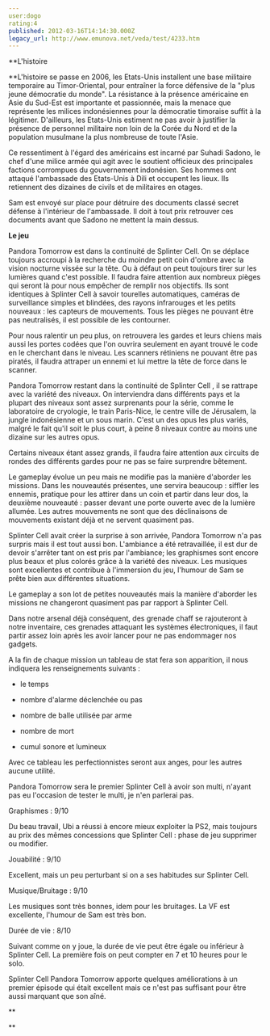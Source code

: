 ```yaml
---
user:dogo
rating:4
published: 2012-03-16T14:14:30.000Z
legacy_url: http://www.emunova.net/veda/test/4233.htm
---
```

**L'histoire  

**L'histoire se passe en 2006, les Etats-Unis installent une base militaire temporaire au Timor-Oriental, pour entraîner la force défensive de la "plus jeune démocratie du monde". La résistance à la présence américaine en Asie du Sud-Est est importante et passionnée, mais la menace que représente les milices indonésiennes pour la démocratie timoraise suffit à la légitimer. D'ailleurs, les Etats-Unis estiment ne pas avoir à justifier la présence de personnel militaire non loin de la Corée du Nord et de la population musulmane la plus nombreuse de toute l'Asie.  

  

Ce ressentiment à l'égard des américains est incarné par Suhadi Sadono, le chef d'une milice armée qui agit avec le soutient officieux des principales factions corrompues du gouvernement indonésien. Ses hommes ont attaqué l'ambassade des Etats-Unis à Dili et occupent les lieux. Ils retiennent des dizaines de civils et de militaires en otages.  

  

Sam est envoyé sur place pour détruire des documents classé secret défense à l'intérieur de l'ambassade. Il doit à tout prix retrouver ces documents avant que Sadono ne mettent la main dessus.  

  

**Le jeu**  

Pandora Tomorrow est dans la continuité de Splinter Cell. On se déplace toujours accroupi à la recherche du moindre petit coin d'ombre avec la vision nocturne vissée sur la tête. Ou à défaut on peut toujours tirer sur les lumières quand c'est possible. Il faudra faire attention aux nombreux pièges qui seront là pour nous empêcher de remplir nos objectifs. Ils sont identiques à Splinter Cell à savoir tourelles automatiques, caméras de surveillance simples et blindées, des rayons infrarouges et les petits nouveaux : les capteurs de mouvements. Tous les pièges ne pouvant être pas neutralisés, il est possible de les contourner.  

Pour nous ralentir un peu plus, on retrouvera les gardes et leurs chiens mais aussi les portes codées que l'on ouvrira seulement en ayant trouvé le code en le cherchant dans le niveau. Les scanners rétiniens ne pouvant être pas piratés, il faudra attraper un ennemi et lui mettre la tête de force dans le scanner.  

  

Pandora Tomorrow restant dans la continuité de Splinter Cell , il se rattrape avec la variété des niveaux. On interviendra dans différents pays et la plupart des niveaux sont assez surprenants pour la série, comme le laboratoire de cryologie, le train Paris-Nice, le centre ville de Jérusalem, la jungle indonésienne et un sous marin. C'est un des opus les plus variés, malgré le fait qu'il soit le plus court, à peine 8 niveaux contre au moins une dizaine sur les autres opus.  

Certains niveaux étant assez grands, il faudra faire attention aux circuits de rondes des différents gardes pour ne pas se faire surprendre bêtement.  

  

Le gameplay évolue un peu mais ne modifie pas la manière d'aborder les missions. Dans les nouveautés présentes, une servira beaucoup : siffler les ennemis, pratique pour les attirer dans un coin et partir dans leur dos, la deuxième nouveauté : passer devant une porte ouverte avec de la lumière allumée. Les autres mouvements ne sont que des déclinaisons de mouvements existant déjà et ne servent quasiment pas.  

  

Splinter Cell avait créer la surprise à son arrivée, Pandora Tomorrow n'a pas surpris mais il est tout aussi bon. L'ambiance a été retravaillée, il est dur de devoir s'arrêter tant on est pris par l'ambiance; les graphismes sont encore plus beaux et plus colorés grâce à la variété des niveaux. Les musiques sont excellentes et contribue à l'immersion du jeu, l'humour de Sam se prête bien aux différentes situations.  

Le gameplay a son lot de petites nouveautés mais la manière d'aborder les missions ne changeront quasiment pas par rapport à Splinter Cell.  

  

Dans notre arsenal déjà conséquent, des grenade chaff se rajouteront à notre inventaire, ces grenades attaquant les systèmes électroniques, il faut partir assez loin après les avoir lancer pour ne pas endommager nos gadgets.  

  

A la fin de chaque mission un tableau de stat fera son apparition, il nous indiquera les renseignements suivants :  

- le temps  

- nombre d'alarme déclenchée ou pas  

- nombre de balle utilisée par arme  

- nombre de mort  

- cumul sonore et lumineux  

Avec ce tableau les perfectionnistes seront aux anges, pour les autres aucune utilité.  

Pandora Tomorrow sera le premier Splinter Cell à avoir son multi, n'ayant pas eu l'occasion de tester le multi, je n'en parlerai pas.  

  

  

Graphismes : 9/10  

Du beau travail, Ubi a réussi à encore mieux exploiter la PS2, mais toujours au prix des mêmes concessions que Splinter Cell : phase de jeu supprimer ou modifier.  

  

Jouabilité : 9/10  

Excellent, mais un peu perturbant si on a ses habitudes sur Splinter Cell.  

  

Musique/Bruitage : 9/10  

Les musiques sont très bonnes, idem pour les bruitages. La VF est excellente, l'humour de Sam est très bon.  

  

Durée de vie : 8/10  

Suivant comme on y joue, la durée de vie peut être égale ou inférieur à Splinter Cell. La première fois on peut compter en 7 et 10 heures pour le solo.  

  

Splinter Cell Pandora Tomorrow apporte quelques améliorations à un premier épisode qui était excellent mais ce n'est pas suffisant pour être aussi marquant que son aîné.  

  

**  

**